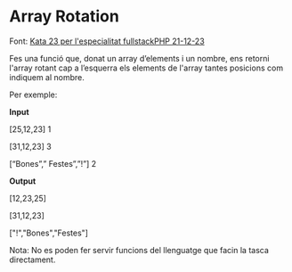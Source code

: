 # Array Rotation

Font: [Kata 23 per l'especialitat fullstackPHP 21-12-23](https://github.com/CloudSalander/kata-array-rotation)

Fes una funció que, donat un array d’elements i un nombre, ens retorni l'array rotant cap a l’esquerra els elements de l'array tantes posicions com indiquem al nombre.

Per exemple:

**Input**

[25,12,23] 1

[31,12,23] 3

[“Bones”,” Festes”,”!”] 2

**Output**

[12,23,25] 

[31,12,23]

["!","Bones","Festes"] 

Nota: No es poden fer servir funcions del llenguatge que facin la tasca directament.
